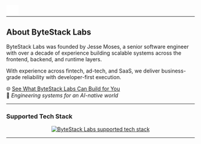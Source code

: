 <p align="left">
  <a href="https://www.linkedin.com/in/jlmoses/" target="_blank">
    <img align="left" src="../docs/assets/InBug-White.png" alt="Jesse Moses on LinkedIn" height="30" />
  </a>
  <br/>
</p>

---

## About ByteStack Labs

ByteStack Labs was founded by Jesse Moses, a senior software engineer with over a decade of experience building scalable systems across the frontend, backend, and runtime layers.

With experience across fintech, ad-tech, and SaaS, we deliver business-grade reliability with developer-first execution.

🌐 [See What ByteStack Labs Can Build for You](https://bytestacklabs.com/)  
🚀 *Engineering systems for an AI-native world*

---

### Supported Tech Stack

<p align="center">
  <a href="https://skillicons.dev">
    <img src="https://skillicons.dev/icons?i=py,go,rust,cpp,ts,js,html,css,latex,ai,fastapi,nodejs,spring,react,nextjs,svelte,tailwind,tauri,vite,electron,npm,figma,obsidian,aws,azure,gcp,terraform,docker,kubernetes,nginx,linux,arch,bsd,bash,sqlite,postgresql,dynamodb,cassandra,mongodb,elasticsearch,redis,graphql,kafka,rabbitmq,tensorflow,opencv,pytorch,grafana,prometheus,github,gitlab,git,vscode,md&perline=18" alt="ByteStack Labs supported tech stack" />
  </a>
</p>

---
